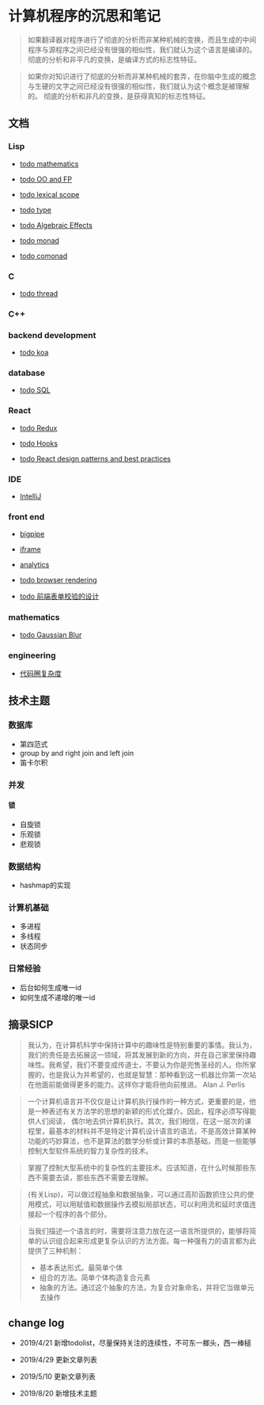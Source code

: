 # 计算机程序的沉思和笔记

> 如果翻译器对程序进行了彻底的分析而非某种机械的变换，而且生成的中间程序与源程序之间已经没有很强的相似性，我们就认为这个语言是编译的。 彻底的分析和非平凡的变换，是编译方式的标志性特征。

> 如果你对知识进行了彻底的分析而非某种机械的套弄，在你脑中生成的概念与生硬的文字之间已经没有很强的相似性，我们就认为这个概念是被理解的。 彻底的分析和非凡的变换，是获得真知的标志性特征。

## 文档

### Lisp

- [todo mathematics](./Lisp/mathematics.md)

- [todo OO and FP](./Lisp/OO_and_FP.md)

- [todo lexical scope](./Lisp/lexical_scope.md)

- [todo type](./Lisp/type.md)

- [todo Algebraic Effects](./Lisp/Algebraic_Effects.md)

- [todo monad](./Lisp/monad.md)

- [todo comonad](./Lisp/comonad.md)

### C

- [todo thread](./C/thread.md)

### C++

### backend development

- [todo koa](./backend_development/koa.md)

### database

- [todo SQL](./database/SQL.md)


### React

- [todo Redux](./React/Redux.md)

- [todo Hooks](./React/Hooks.md)

- [todo React design patterns and best practices](./React/React_design_patterns_and_best_practices.md)

### IDE

- [IntelliJ](./IDE/IntelliJ.md)

### front end

- [bigpipe](./front_end/bigpipe.md)

- [iframe](./front_end/iframe.md)

- [analytics](./front_end/analytics.md)

- [todo browser rendering](./front_end/browser_rendering.md)

- [todo 前端表单校验的设计](./front_end/form_validation.md)


### mathematics

- [todo Gaussian Blur](./mathematics/Gaussian_Blur.md)

### engineering

- [代码圈复杂度](./engineering/cyclomatic_complexity.md)


## 技术主题

### 数据库

- 第四范式
- group by and right join and left join
- 笛卡尔积

### 并发

#### 锁

- 自旋锁
- 乐观锁
- 悲观锁

### 数据结构

- hashmap的实现

### 计算机基础

- 多进程
- 多线程
- 状态同步

### 日常经验

- 后台如何生成唯一id
- 如何生成不递增的唯一id



## 摘录SICP

> 我认为，在计算机科学中保持计算中的趣味性是特别重要的事情。我认为，我们的责任是去拓展这一领域，将其发展到新的方向，并在自己家里保持趣味性。我希望，我们不要变成传道士，不要认为你是兜售圣经的人。你所掌握的，也是我认为并希望的，也就是智慧：那种看到这一机器比你第一次站在他面前能做得更多的能力。这样你才能将他向前推进。
Alan J. Perlis

> 一个计算机语言并不仅仅是让计算机执行操作的一种方式，更重要的是，他是一种表述有关方法学的思想的新颖的形式化媒介。因此，程序必须写得能供人们阅读，
偶尔地去供计算机执行。其次，我们相信，在这一层次的课程里，最基本的材料并不是特定计算机设计语言的语法，不是高效计算某种功能的巧妙算法，也不是算法的数学分析或计算的本质基础，而是一些能够控制大型软件系统的智力复杂性的技术。

> 掌握了控制大型系统中的复杂性的主要技术。应该知道，在什么时候那些东西不需要去读，那些东西不需要去理解。

> (有关Lisp)，可以做过程抽象和数据抽象，可以通过高阶函数抓住公共的使用模式，可以用赋值和数据操作去模拟局部状态，可以利用流和延时求值连接起一个程序的各个部分。

> 当我们描述一个语言的时，需要将注意力放在这一语言所提供的，能够将简单的认识组合起来形成更复杂认识的方法方面。每一种强有力的语言都为此提供了三种机制：
> - 基本表达形式。最简单个体
> - 组合的方法。简单个体构造复合元素
> - 抽象的方法。通过这个抽象的方法，为复合对象命名，并将它当做单元去操作

## change log

- 2019/4/21 新增todolist，尽量保持关注的连续性，不可东一榔头，西一棒槌

- 2019/4/29 更新文章列表

- 2019/5/10 更新文章列表

- 2019/8/20 新增技术主题
